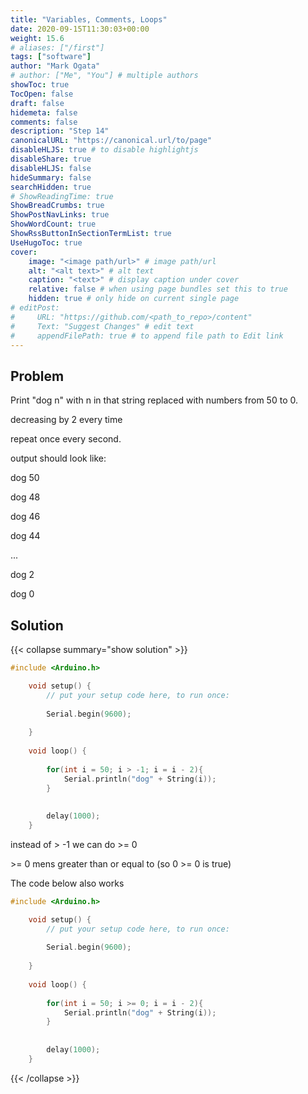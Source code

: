 ```yaml
---
title: "Variables, Comments, Loops"
date: 2020-09-15T11:30:03+00:00
weight: 15.6
# aliases: ["/first"]
tags: ["software"]
author: "Mark Ogata"
# author: ["Me", "You"] # multiple authors
showToc: true
TocOpen: false
draft: false
hidemeta: false
comments: false
description: "Step 14"
canonicalURL: "https://canonical.url/to/page"
disableHLJS: true # to disable highlightjs
disableShare: true
disableHLJS: false
hideSummary: false
searchHidden: true
# ShowReadingTime: true
ShowBreadCrumbs: true
ShowPostNavLinks: true
ShowWordCount: true
ShowRssButtonInSectionTermList: true
UseHugoToc: true
cover:
    image: "<image path/url>" # image path/url
    alt: "<alt text>" # alt text
    caption: "<text>" # display caption under cover
    relative: false # when using page bundles set this to true
    hidden: true # only hide on current single page
# editPost:
#     URL: "https://github.com/<path_to_repo>/content"
#     Text: "Suggest Changes" # edit text
#     appendFilePath: true # to append file path to Edit link
---
```



## Problem

Print "dog n" with n in that string replaced with numbers from 50 to 0.

decreasing by 2 every time

repeat once every second.

output should look like:

dog 50

dog 48

dog 46

dog 44

...

dog 2

dog 0

## Solution

{{< collapse summary="show solution" >}}

```C++
#include <Arduino.h>

    void setup() {
        // put your setup code here, to run once:
    
        Serial.begin(9600);
    
    }   
    
    void loop() {
    
        for(int i = 50; i > -1; i = i - 2){
            Serial.println("dog" + String(i));
        }
        
        
        delay(1000);
    }
```

instead of > -1 we can do >= 0

\>= 0 mens greater than or equal to (so 0 >= 0 is true)

The code below also works
```C++
#include <Arduino.h>

    void setup() {
        // put your setup code here, to run once:
    
        Serial.begin(9600);
    
    }   
    
    void loop() {
    
        for(int i = 50; i >= 0; i = i - 2){
            Serial.println("dog" + String(i));
        }
        
        
        delay(1000);
    }
```


{{< /collapse >}}

